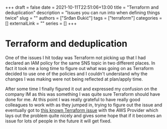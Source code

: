 +++ 
draft = false
date = 2021-10-11T22:51:06+13:00
title = "Terraform and deduplication"
description = "Issues you can run into when defining things twice"
slug = ""
authors = ["Srđan Đukić"]
tags = ["terraform"]
categories = []
externalLink = ""
series = []
+++
# Terraform and deduplication

One of the issues I hit today was Terraform not picking up that I had declared an IAM policy for the same SNS topic in two different places. In fact it took me a long time to figure out what was going on as Terraform decided to use one of the policies and I couldn't understand why the changes I was making were not being reflected at plan/apply time.

After some time I finally figured it out and expressed my confusion on the company IM as this was something I was quite sure Terraform should have done for me. At this point I was really grateful to have really good colleagues to work with as they jumped in, trying to figure out the issue and eventually got to [this known Terraform issue](https://github.com/hashicorp/terraform-provider-aws/issues/14394) with the AWS Provider which lays out the problem quite nicely and gives some hope that if it becomes an issue for lots of people in the future it will get fixed.


